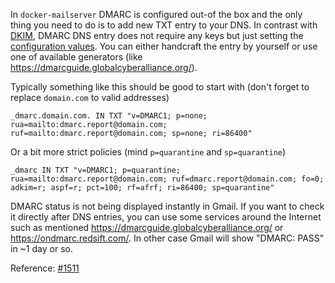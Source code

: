 In `docker-mailserver` DMARC is configured out-of the box and the only thing you need to do is to add new TXT entry to your DNS. In contrast with [DKIM](https://github.com/tomav/docker-mailserver/wiki/Configure-DKIM), DMARC DNS entry does not require any keys but just setting the [configuration values](https://github.com/internetstandards/toolbox-wiki/blob/master/DMARC-how-to.md#overview-of-dmarc-configuration-tags). You can either handcraft the entry by yourself or use one of available generators (like https://dmarcguide.globalcyberalliance.org/).

Typically something like this should be good to start with (don't forget to replace `domain.com` to valid addresses)
```
_dmarc.domain.com. IN TXT "v=DMARC1; p=none; rua=mailto:dmarc.report@domain.com; ruf=mailto:dmarc.report@domain.com; sp=none; ri=86400"
```

Or a bit more strict policies (mind `p=quarantine` and `sp=quarantine`)
```
_dmarc IN TXT "v=DMARC1; p=quarantine; rua=mailto:dmarc.report@domain.com; ruf=dmarc.report@domain.com; fo=0; adkim=r; aspf=r; pct=100; rf=afrf; ri=86400; sp=quarantine"
```

DMARC status is not being displayed instantly in Gmail. If you want to check it directly after DNS entries, you can use some services around the Internet such as mentioned https://dmarcguide.globalcyberalliance.org/ or https://ondmarc.redsift.com/. In other case Gmail will show "DMARC: PASS" in ~1 day or so.

Reference: [#1511](https://github.com/tomav/docker-mailserver/issues/1511)